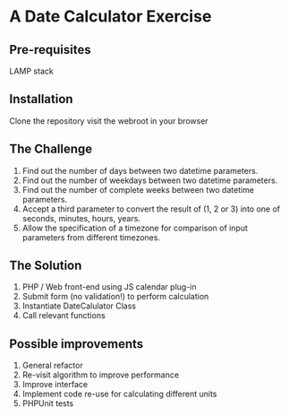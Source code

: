 # A Date Calculator Exercise

## Pre-requisites

LAMP stack

## Installation

Clone the repository visit the webroot in your browser

## The Challenge

1. Find out the number of days between two datetime parameters.
1. Find out the number of weekdays between two datetime parameters.
1. Find out the number of complete weeks between two datetime parameters.
1. Accept a third parameter to convert the result of (1, 2 or 3) into one of seconds, minutes, hours, years.
1. Allow the specification of a timezone for comparison of input parameters from different timezones.

## The Solution

1. PHP / Web front-end using JS calendar plug-in
1. Submit form (no validation!) to perform calculation
1. Instantiate DateCalulator Class
1. Call relevant functions

## Possible improvements

1. General refactor
1. Re-visit algorithm to improve performance
1. Improve interface
1. Implement code re-use for calculating different units 
1. PHPUnit tests
